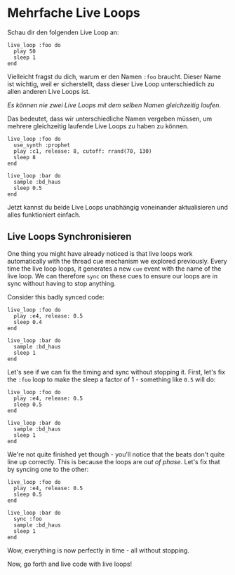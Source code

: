 # Mehrfache Live Loops

Schau dir den folgenden Live Loop an:

```
live_loop :foo do
  play 50
  sleep 1
end
```

Vielleicht fragst du dich, warum er den Namen `:foo` braucht. Dieser Name ist wichtig, weil er sicherstellt, dass dieser Live Loop unterschiedlich zu allen anderen Live Loops ist.

*Es können nie zwei Live Loops mit dem selben Namen gleichzeitig laufen*.

Das bedeutet, dass wir unterschiedliche Namen vergeben müssen, um mehrere gleichzeitig laufende Live Loops zu haben zu können. 

```
live_loop :foo do
  use_synth :prophet
  play :c1, release: 8, cutoff: rrand(70, 130)
  sleep 8
end

live_loop :bar do
  sample :bd_haus
  sleep 0.5
end
```

Jetzt kannst du beide Live Loops unabhängig voneinander aktualisieren und alles funktioniert einfach.

## Live Loops Synchronisieren

One thing you might have already noticed is that live loops work
automatically with the thread cue mechanism we explored
previously. Every time the live loop loops, it generates a new `cue`
event with the name of the live loop. We can therefore `sync` on these
cues to ensure our loops are in sync without having to stop anything.

Consider this badly synced code:

```
live_loop :foo do
  play :e4, release: 0.5
  sleep 0.4
end

live_loop :bar do
  sample :bd_haus
  sleep 1
end
```

Let's see if we can fix the timing and sync without stopping it. First,
let's fix the `:foo` loop to make the sleep a factor of 1 - something like
`0.5` will do:

```
live_loop :foo do
  play :e4, release: 0.5
  sleep 0.5
end

live_loop :bar do
  sample :bd_haus
  sleep 1
end
```

We're not quite finished yet though - you'll notice that the beats don't
quite line up correctly. This is because the loops are *out of
phase*. Let's fix that by syncing one to the other:

```
live_loop :foo do
  play :e4, release: 0.5
  sleep 0.5
end

live_loop :bar do
  sync :foo
  sample :bd_haus
  sleep 1
end
```

Wow, everything is now perfectly in time - all without stopping.

Now, go forth and live code with live loops!
